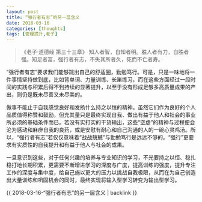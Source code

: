 ```yaml
---
layout: post
title: “强行者有志”的另一层含义
date: 2018-03-16
categories: [thoughts]
tags: [管理提升,老子]
---
```


> 《老子·道德经 第三十三章》 知人者智，自知者明。胜人者有力，自胜者强。知足者富，强行者有志，不失其所者久，死而不亡者寿。 

“强行者有志”要求我们能够跳出自己的舒适圈，勤勉笃行。可是，只是一味地将一件事情坚持做到底，比如背单词、力量训练、长笛练习，而在这些方面经过一段时间的实践与积累后得不到持续的显著提升，以至于没有形成足够多高质量成果的产出，则仍是既未尽善又未尽美的。

做事不能止于自我感觉良好和发扬什么持之以恒的精神。虽然它们作为良好的个人品质值得称赞和鼓励，但充其量只是最终实现自我、做出有益于他人和社会的事业所必须的基础条件而已。若没有实打实的干货输出，这些“空虚”的精神与过程便会沦为感动和麻痹自我的良药，或是安慰有耐心和自己沟通的人的一碗心灵鸡汤。所以，“强行者有志”若仅仅意味着“战战兢兢”与勤勉笃行是远远不够的。“强行”更要求有实质性的自我提升和有益于他人与社会的成果。

一旦意识到这些，对于任何兴趣的培养与专业知识的学习，不光要持之以恒、稳扎稳打地长期积累，更需要不断增进学习的深度与广度，提高训练的强度，提升专注工作的深度与集中度，给自己施以更大的压力以挑战自我极限，从而在为自己创造出大量训练和巩固机会的同时，最终实现将输入型学习转变为输出型学习。

{{ 2018-03-16-“强行者有志”的另一层含义 | backlink }}
